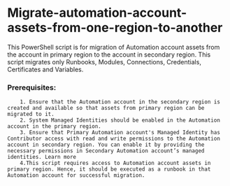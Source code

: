 # Migrate-automation-account-assets-from-one-region-to-another
This PowerShell script is for migration of Automation account assets from the account in primary region to the account in secondary region. This script migrates only Runbooks, Modules, Connections, Credentials, Certificates and Variables.
### Prerequisites:
		1. Ensure that the Automation account in the secondary region is created and available so that assets from primary region can be migrated to it.
		2. System Managed Identities should be enabled in the Automation account in the primary region.
		3. Ensure that Primary Automation account's Managed Identity has Contributor access with read and write permissions to the Automation account in secondary region. You can enable it by providing the necessary permissions in Secondary Automation account’s managed identities. Learn more
		4.This script requires access to Automation account assets in primary region. Hence, it should be executed as a runbook in that Automation account for successful migration.
